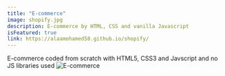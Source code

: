 ```yaml
---
title: "E-commerce"
image: shopify.jpg
description: E-commerce by HTML, CSS and vanilla Javascript
isFeatured: true
link: https://alaamohamed58.github.io/shopify/
---
```


E-commerce coded from scratch with HTML5, CSS3 and Javscript and no JS libraries used
![E-commerce](/images/projects/shopify/shopify.jpg)
